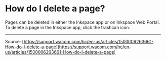 # How do I delete a page?

Pages can be deleted in either the Inkspace app or on Inkspace Web Portal. To delete a page in the Inkspace app, click the trashcan icon.

---
Source: [https://support.wacom.com/hc/en-us/articles/1500006263661-How-do-I-delete-a-page](https://support.wacom.com/hc/en-us/articles/1500006263661-How-do-I-delete-a-page)
